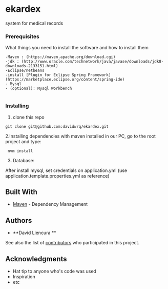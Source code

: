 # ekardex
system for medical records

### Prerequisites

What things you need to install the software and how to install them

```
-Maven : (https://maven.apache.org/download.cgi)
-jdk : (http://www.oracle.com/technetwork/java/javase/downloads/jdk8-downloads-2133151.html)
-Eclipse/netbeans
-install [Plugin for Eclipse Spring Framework] (https://marketplace.eclipse.org/content/spring-ide)
- Mysql
- (optional): Mysql Workbench
	
```

### Installing

1. clone this repo
```
git clone git@github.com:davidwrq/ekardex.git
```

2.Installing dependencies with maven installed in our PC, go to the root project and type:
  
```
 nvm install
```
3. Database:

After install mysql, set credentials on application.yml (use application.template.properties.yml as reference)

## Built With

* [Maven](https://maven.apache.org/) - Dependency Management

## Authors

* **David Liencura **

See also the list of [contributors](https://github.com/davidwrq/ekardex/graphs/contributors) who participated in this project.


## Acknowledgments

* Hat tip to anyone who's code was used
* Inspiration
* etc
